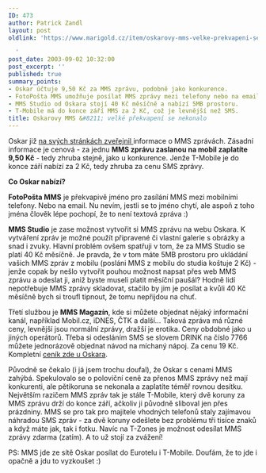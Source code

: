 ```yaml
---
ID: 473
author: Patrick Zandl
layout: post
oldlink: 'https://www.marigold.cz/item/oskarovy-mms-velke-prekvapeni-se-nekonalo

  '
post_date: 2003-09-02 10:32:00
post_excerpt: ''
published: true
summary_points:
- Oskar účtuje 9,50 Kč za MMS zprávu, podobně jako konkurence.
- FotoPošta MMS umožňuje posílat MMS zprávy mezi telefony nebo na email.
- MMS Studio od Oskara stojí 40 Kč měsíčně a nabízí 5MB prostoru.
- T-Mobile má do konce září MMS za 2 Kč, což je levnější než SMS.
title: Oskarovy MMS &#8211; velké překvapení se nekonalo
---
```


<p>
Oskar již <A href="http://www.oskarmobil.cz/services/mms/index.php" target=_blank>na svých stránkách zveřejnil </A>informace o MMS zprávách. Zásadní informace je cenová - za jednu <STRONG>MMS zprávu zaslanou na mobil zaplatíte 9,50 Kč</STRONG> - tedy zhruba stejně, jako u konkurence. Jenže T-Mobile je do konce září nabízí za 2 Kč, tedy zhruba za cenu SMS zprávy. </p>

<p>
<STRONG>Co Oskar nabízí?</STRONG> </p>

<p>
<STRONG>FotoPošta MMS</STRONG> je překvapivě jméno pro zasílání MMS mezi mobilními telefony. Nebo na email. Nu nevím, jestli se to jméno chytí, ale aspoň z toho jména člověk lépe pochopí, že to není textová zpráva :)</p>

<p>
<STRONG>MMS Studio</STRONG> je zase možnost vytvořit si MMS zprávu na webu Oskara. K vytváření zpráv je možné použít připravené či vlastní galerie s obrázky a snad i zvuky. Hlavní problém ovšem spatřuji v tom, že za MMS Studio se platí 40 Kč měsíčně. Je pravda, že v tom máte 5MB prostoru pro ukládání vašich MMS zpráv z mobilu (posláni MMS z mobilu do studia koštuje 2 Kč) - jenže copak by nešlo vytvořit pouhou možnost napsat přes web MMS zprávu a odeslat ji, aniž byste museli platit měsíční paušál? Hodně lidí nepotřebuje MMS zprávy skladovat, stačilo by jim je posílat a kvůli 40 Kč měsíčně bych si troufl tipnout, že tomu nepřijdou na chuť. </p>

<p>
Třetí službou je <STRONG>MMS Magazín</STRONG>, kde si můžete objednat nějaký informační kanál, například Mobil.cz, iDNES, ČTK a další... Taková zpráva má různé ceny, levnější jsou normální zprávy, dražší je erotika. Ceny obdobné jako u jiných operátorů. Třeba si odesláním SMS se slovem DRINK na číslo 7766 můžete jednorázově objednat návod na míchaný nápoj. Za cenu 19 Kč. Kompletní <A href="http://www.oskarmobil.cz/mms_info/mms_info_kat_key.php3?locale=cz" target=_blank>ceník zde u Oskara</A>.</p>

<p>
Původně se čekalo (i já jsem trochu doufal), že Oskar s cenami MMS zahýbá. Spekulovalo se o poloviční ceně za přenos MMS zprávy než mají konkurenti, ale pětikoruna se nekonala a zaplatíte téměř rovnou desítku. Největším razičem MMS zpráv tak je stále T-Mobile, který dvě koruny za MMS zprávu drží do konce září, ačkoliv ji původně sliboval jen přes prázdniny. MMS se pro tak pro majitele vhodných telefonů staly zajímavou náhradou SMS zpráv - za dvě koruny odešlete bez problému tři tisíce znaků a když máte jak, tak i fotku. Navíc na T-Zones je možnost odesílat MMS zprávy zdarma (zatím). A to už stojí za zvážení!</p>

<p>
PS: MMS jde ze sítě Oskar posílat do Eurotelu i T-Mobile. Doufám, že to jde i opačně a jdu to vyzkoušet :)</p>